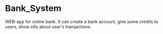 # Bank_System
WEB-app for online bank. It can create a bank account, give some credits to users, show info about user's transactions.
